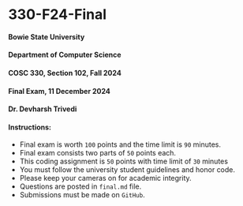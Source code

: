 # 330-F24-Final


#### Bowie State University
#### Department of Computer Science
#### COSC 330, Section 102, Fall 2024
#### Final Exam, 11 December 2024
#### Dr. Devharsh Trivedi


#### Instructions:
- Final exam is worth ```100``` points and the time limit is ```90``` minutes.
- Final exam consists two parts of ```50``` points each.
- This coding assignment is ```50``` points with time limit of ```30``` minutes
- You must follow the university student guidelines and honor code.
- Please keep your cameras on for academic integrity.
- Questions are posted in ```final.md``` file.
- Submissions must be made on ```GitHub```.
